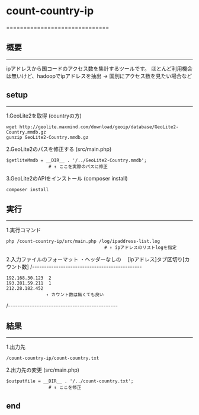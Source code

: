# count-country-ip
==============================

## 概要
------------------------------
ipアドレスから国コードのアクセス数を集計するツールです。
ほとんど利用機会は無いけど、hadoopでipアドレスを抽出 → 国別にアクセス数を見たい場合など

## setup
------------------------------
1.GeoLite2を取得 (countryの方)

    wget http://geolite.maxmind.com/download/geoip/database/GeoLite2-Country.mmdb.gz
    gunzip GeoLite2-Country.mmdb.gz

2.GeoLite2のパスを修正する (src/main.php)

    $getliteMmdb = __DIR__ . '/../GeoLite2-Country.mmdb';
                    # ↑ ここを実際のパスに修正

3.GeoLite2のAPIをインストール (composer install)

    composer install


## 実行
------------------------------
1.実行コマンド

    php /count-country-ip/src/main.php /log/ipaddress-list.log
                                         # ↑ ipアドレスのリストlogを指定

2.入力ファイルのフォーマット
・ヘッダーなしの
　[ipアドレス]タブ区切り[カウント数]
/----------------------------------------------

    192.168.30.123	2
    193.281.59.211	1
    212.28.182.452
                   ↑ カウント数は無くても良い
/----------------------------------------------

## 結果
------------------------------
1.出力先

    /count-country-ip/count-country.txt

2.出力先の変更 (src/main.php)

    $outputfile = __DIR__ . '/../count-country.txt';
                    # ↑ ここを修正



## end

